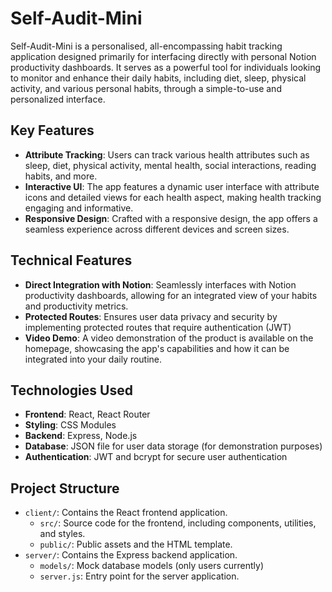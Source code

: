 # Self-Audit-Mini

Self-Audit-Mini is a personalised, all-encompassing habit tracking application designed primarily for interfacing directly with personal Notion productivity dashboards. It serves as a powerful tool for individuals looking to monitor and enhance their daily habits, including diet, sleep, physical activity, and various personal habits, through a simple-to-use and personalized interface.

## Key Features

- **Attribute Tracking**: Users can track various health attributes such as sleep, diet, physical activity, mental health, social interactions, reading habits, and more.
- **Interactive UI**: The app features a dynamic user interface with attribute icons and detailed views for each health aspect, making health tracking engaging and informative.
- **Responsive Design**: Crafted with a responsive design, the app offers a seamless experience across different devices and screen sizes.

## Technical Features

- **Direct Integration with Notion**: Seamlessly interfaces with Notion productivity dashboards, allowing for an integrated view of your habits and productivity metrics.
- **Protected Routes**: Ensures user data privacy and security by implementing protected routes that require authentication (JWT)
- **Video Demo**: A video demonstration of the product is available on the homepage, showcasing the app's capabilities and how it can be integrated into your daily routine.

## Technologies Used

- **Frontend**: React, React Router
- **Styling**: CSS Modules
- **Backend**: Express, Node.js
- **Database**: JSON file for user data storage (for demonstration purposes)
- **Authentication**: JWT and bcrypt for secure user authentication

## Project Structure

- `client/`: Contains the React frontend application.
  - `src/`: Source code for the frontend, including components, utilities, and styles.
  - `public/`: Public assets and the HTML template.
- `server/`: Contains the Express backend application.
  - `models/`: Mock database models (only users currently)
  - `server.js`: Entry point for the server application.
